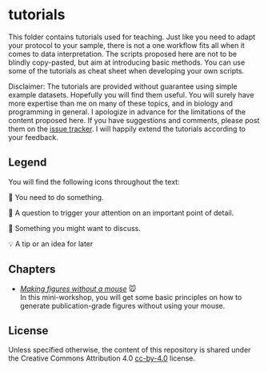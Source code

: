 # tutorials

This folder contains tutorials used for teaching. Just like you need to adapt your protocol to your sample, there is not a one workflow fits all when it comes to data interpretation. The scripts proposed here are not to be blindly copy-pasted, but aim at introducing basic methods. You can use some of the tutorials as cheat sheet when developing your own scripts.

Disclaimer: The tutorials are provided without guarantee using simple example datasets. Hopefully you will find them useful. You will surely have more expertise than me on many of these topics, and in biology and programming in general. I apologize in advance for the limitations of the content proposed here. If you have suggestions and comments, please post them on the [issue tracker](https://github.com/mvaudel/tutorials/issues). I will happily extend the tutorials according to your feedback.

## Legend

You will find the following icons throughout the text:

📝 You need to do something.

💭 A question to trigger your attention on an important point of detail.

💬 Something you might want to discuss.

💡 A tip or an idea for later

## Chapters

-   [*Making figures without a mouse*](simple_figures/simple_figures.md) 🐭 \
    In this mini-workshop, you will get some basic principles on how to generate publication-grade figures without using your mouse.

## License

Unless specified otherwise, the content of this repository is shared under the Creative Commons Attribution 4.0 [cc-by-4.0](https://creativecommons.org/licenses/by/4.0/) license.
